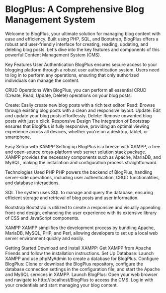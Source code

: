 # BlogPlus: A Comprehensive Blog Management System
Welcome to BlogPlus, your ultimate solution for managing blog content with ease and efficiency. Built using PHP, SQL, and Bootstrap, BlogPlus offers a robust and user-friendly interface for creating, reading, updating, and deleting blog posts. Let's dive into the key features and components of this powerful Content Management System (CMS).

Key Features
User Authentication
BlogPlus ensures secure access to your blogging platform through a robust user authentication system. Users need to log in to perform any operations, ensuring that only authorized individuals can manage the content.

CRUD Operations
With BlogPlus, you can perform all essential CRUD (Create, Read, Update, Delete) operations on your blog posts:

Create: Easily create new blog posts with a rich text editor.
Read: Browse through existing blog posts with a clean and responsive layout.
Update: Edit and update your blog posts effortlessly.
Delete: Remove unwanted blog posts with just a click.
Responsive Design
The integration of Bootstrap ensures that BlogPlus is fully responsive, providing an optimal viewing experience across all devices, whether you're on a desktop, tablet, or smartphone.

Easy Setup with XAMPP
Setting up BlogPlus is a breeze with XAMPP, a free and open-source cross-platform web server solution stack package. XAMPP provides the necessary components such as Apache, MariaDB, and MySQL, making the installation and configuration process straightforward.

Technologies Used
PHP
PHP powers the backend of BlogPlus, handling server-side operations, including user authentication, CRUD functionalities, and database interactions.

SQL
The system uses SQL to manage and query the database, ensuring efficient storage and retrieval of blog posts and user information.

Bootstrap
Bootstrap is utilized to create a responsive and visually appealing front-end design, enhancing the user experience with its extensive library of CSS and JavaScript components.

XAMPP
XAMPP simplifies the development process by bundling Apache, MariaDB, MySQL, PHP, and Perl, allowing developers to set up a local web server environment quickly and easily.

Getting Started
Download and Install XAMPP: Get XAMPP from Apache Friends and follow the installation instructions.
Set Up Database: Launch XAMPP and use phpMyAdmin to create a database for BlogPlus.
Configure BlogPlus: Clone or download the BlogPlus repository, configure the database connection settings in the configuration file, and start the Apache and MySQL services in XAMPP.
Launch BlogPlus: Open your web browser and navigate to http://localhost/BlogPlus to access the CMS. Log in with your credentials and start managing your blog content.